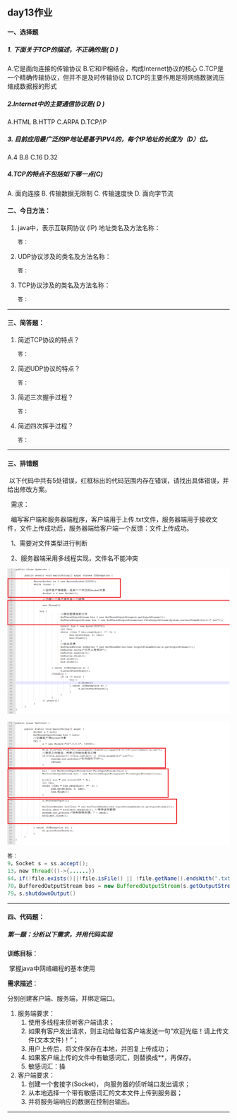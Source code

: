 ##  day13作业

#### 一、选择题

##### 1. 下面关于TCP的描述，不正确的是( D )
A.它是面向连接的传输协议
B.它和IP相结合，构成Internet协议的核心
C.TCP是一个精确传输协议，但并不是及时传输协议
D.TCP的主要作用是将网络数据流压缩成数据报的形式

##### 2.Internet中的主要通信协议是( D )
A.HTML
B.HTTP
C.ARPA
D.TCP/IP

##### 3. 目前应用最广泛的IP地址是基于IPV4的，每个IP地址的长度为（D）位。
A.4
B.8
C.16
D.32

#####  4.TCP的特点不包括如下哪一点(C)
A. 面向连接
B. 传输数据无限制
C. 传输速度快
D. 面向字节流

#### 二、今日方法：

1. java中，表示互联网协议 (IP) 地址类名及方法名称：

   ```java
   答：
   ```

2. UDP协议涉及的类名及方法名称：

   ```java
   答：
   ```

3. TCP协议涉及的类名及方法名称：

   ```java
   答：
   ```

------

#### 三、简答题：

1. 简述TCP协议的特点？

   ```java
   答：
   ```

2. 简述UDP协议的特点？

   ```java
   答：
   ```

3. 简述三次握手过程？

   ```java
   答：
   ```

4. 简述四次挥手过程？

   ```java
   答：
   ```

------

#### 三、排错题

 以下代码中共有5处错误，红框标出的代码范围内存在错误，请找出具体错误，并给出修改方案。

  需求：   

  编写客户端和服务器端程序，客户端用于上传.txt文件，服务器端用于接收文件，文件上传成功后，服务器端给客户端一个反馈：文件上传成功。

  1、需要对文件类型进行判断

  2、服务器端采用多线程实现，文件名不能冲突

![](image/1.png)

![](image/2.png)

```java
答：
9，Socket s = ss.accept(); 
13，new Thread(()->{......})  
64，if(!file.exists()||!file.isFile() || !file.getName().endsWith(".txt"))  
70，BufferedOutputStream bos = new BufferedOutputStream(s.getOutputStream());  
79，s.shutdownOutput()

```

------

#### 四、代码题：

##### 第一题：分析以下需求，并用代码实现

**训练目标**：

​	掌握java中网络编程的基本使用

**需求描述**：

分别创建客户端、服务端，并绑定端口。

1. 服务端要求：
   1. 使用多线程来侦听客户端请求；
   2. 如果有客户发出请求，则主动给每位客户端发送一句“欢迎光临！请上传文件(文本文件)！”；
   3. 用户上传后，将文件保存在本地，并回复上传成功；
   4. 如果客户端上传的文件中有敏感词汇，则替换成**，再保存。
   5. 敏感词汇：操
2. 客户端要求：
   1. 创建一个套接字(Socket)， 向服务器的侦听端口发出请求；
   2. 从本地选择一个带有敏感词汇的文本文件上传到服务器；
   3. 并将服务端响应的数据在控制台输出。



------










